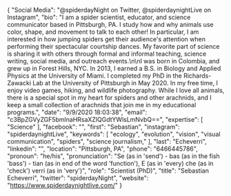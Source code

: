 {
  "Social Media": "@spiderdayNight on Twitter, @spiderdaynightLive on Instagram",
  "bio": "I am a spider scientist, educator, and science communicator based in Pittsburgh, PA. I study how and why animals use color, shape, and movement to talk to each other! In particular, I am interested in how jumping spiders get their audience's attention when performing their spectacular courtship dances. My favorite part of science is sharing it with others through formal and informal teaching, science writing, social media, and outreach events.\n\nI was born in Colombia, and grew up in Forest Hills, NYC. In 2013, I earned a B.S. in Biology and Applied Physics at the University of Miami. I completed my PhD in the Richards-Zawacki Lab at the University of Pittsburgh in May 2020. In my free time, I enjoy video games, hiking, and wildlife photography. While I love all animals, there is a special spot in my heart for spiders and other arachnids, and I keep a small collection of arachnids that join me in my educational programs.",
  "date": "9/9/2020 18:03:38",
  "email": "c3BpZGVyZGF5bmlnaHRsaXZlQGdtYWlsLmNvbQ==",
  "expertise": [
    "Science"
  ],
  "facebook": "",
  "first": "Sebastian",
  "instagram": "spiderdaynightLive",
  "keywords": [
    "ecology",
    "evolution",
    "vision",
    "visual communication",
    "spiders",
    "science journalism,"
  ],
  "last": "Echeverri",
  "linkedin": "",
  "location": "Pittsburgh, PA",
  "phone": "6466445786",
  "pronoun": "he/his",
  "pronunciation": "Se (as in 'send') - bas (as in the fish 'bass') - tian (as in end of the word 'function'), E (as in 'every) che (as in 'check') verri (as in 'very')",
  "role": "Scientist (PhD)",
  "title": "Sebastian Echeverri",
  "twitter": "spiderdayNight",
  "website": "https://www.spiderdaynightlive.com/"
}